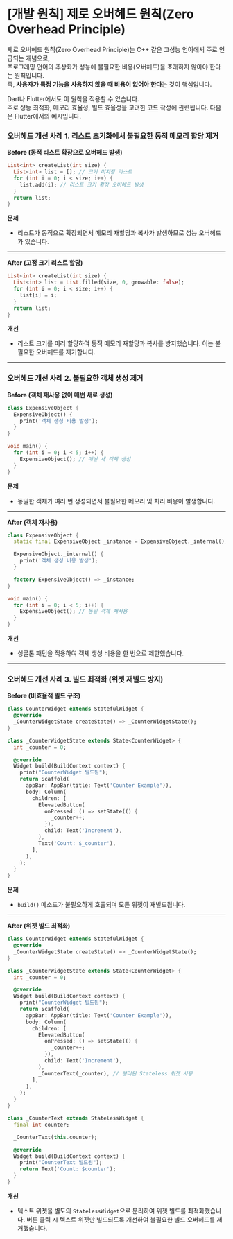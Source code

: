 # \[개발 원칙] 제로 오버헤드 원칙(Zero Overhead Principle)

제로 오버헤드 원칙(Zero Overhead Principle)는 C++ 같은 고성능 언어에서 주로 언급되는 개념으로, \
프로그래밍 언어의 추상화가 성능에 불필요한 비용(오버헤드)을 초래하지 않아야 한다는 원칙입니다. \
즉, **사용자가 특정 기능을 사용하지 않을 때 비용이 없어야 한다**는 것이 핵심입니다.

Dart나 Flutter에서도 이 원칙을 적용할 수 있습니다. \
주로 성능 최적화, 메모리 효율성, 빌드 효율성을 고려한 코드 작성에 관련됩니다. 다음은 Flutter에서의 예시입니다.

### 오버헤드  개선 사례 **1. 리스트 초기화에서 불필요한 동적 메모리 할당 제거**

**Before (동적 리스트 확장으로 오버헤드 발생)**

```dart
List<int> createList(int size) {
  List<int> list = []; // 크기 미지정 리스트
  for (int i = 0; i < size; i++) {
    list.add(i); // 리스트 크기 확장 오버헤드 발생
  }
  return list;
}
```

**문제**

* 리스트가 동적으로 확장되면서 메모리 재할당과 복사가 발생하므로 성능 오버헤드가 있습니다.

***

**After (고정 크기 리스트 할당)**

```dart
List<int> createList(int size) {
  List<int> list = List.filled(size, 0, growable: false);
  for (int i = 0; i < size; i++) {
    list[i] = i;
  }
  return list;
}
```

**개선**

* 리스트 크기를 미리 할당하여 동적 메모리 재할당과 복사를 방지했습니다. 이는 불필요한 오버헤드를 제거합니다.

***

### 오버헤드  개선 사례 **2. 불필요한 객체 생성 제거**

**Before (객체 재사용 없이 매번 새로 생성)**

```dart
class ExpensiveObject {
  ExpensiveObject() {
    print('객체 생성 비용 발생');
  }
}

void main() {
  for (int i = 0; i < 5; i++) {
    ExpensiveObject(); // 매번 새 객체 생성
  }
}
```

**문제**

* 동일한 객체가 여러 번 생성되면서 불필요한 메모리 및 처리 비용이 발생합니다.

***

**After (객체 재사용)**

```dart
class ExpensiveObject {
  static final ExpensiveObject _instance = ExpensiveObject._internal();

  ExpensiveObject._internal() {
    print('객체 생성 비용 발생');
  }

  factory ExpensiveObject() => _instance;
}

void main() {
  for (int i = 0; i < 5; i++) {
    ExpensiveObject(); // 동일 객체 재사용
  }
}
```

**개선**

* 싱글톤 패턴을 적용하여 객체 생성 비용을 한 번으로 제한했습니다.

***

### 오버헤드  개선 사례 **3. 빌드 최적화 (위젯 재빌드 방지)**

**Before (비효율적 빌드 구조)**

```dart
class CounterWidget extends StatefulWidget {
  @override
  _CounterWidgetState createState() => _CounterWidgetState();
}

class _CounterWidgetState extends State<CounterWidget> {
  int _counter = 0;

  @override
  Widget build(BuildContext context) {
    print("CounterWidget 빌드됨");
    return Scaffold(
      appBar: AppBar(title: Text('Counter Example')),
      body: Column(
        children: [
          ElevatedButton(
            onPressed: () => setState(() {
              _counter++;
            }),
            child: Text('Increment'),
          ),
          Text('Count: $_counter'),
        ],
      ),
    );
  }
}
```

**문제**

* `build()` 메소드가 불필요하게 호출되며 모든 위젯이 재빌드됩니다.

***

**After (위젯 빌드 최적화)**

```dart
class CounterWidget extends StatefulWidget {
  @override
  _CounterWidgetState createState() => _CounterWidgetState();
}

class _CounterWidgetState extends State<CounterWidget> {
  int _counter = 0;

  @override
  Widget build(BuildContext context) {
    print("CounterWidget 빌드됨");
    return Scaffold(
      appBar: AppBar(title: Text('Counter Example')),
      body: Column(
        children: [
          ElevatedButton(
            onPressed: () => setState(() {
              _counter++;
            }),
            child: Text('Increment'),
          ),
          _CounterText(_counter), // 분리된 Stateless 위젯 사용
        ],
      ),
    );
  }
}

class _CounterText extends StatelessWidget {
  final int counter;

  _CounterText(this.counter);

  @override
  Widget build(BuildContext context) {
    print("CounterText 빌드됨");
    return Text('Count: $counter');
  }
}
```

**개선**

* 텍스트 위젯을 별도의 `StatelessWidget`으로 분리하여 위젯 빌드를 최적화했습니다. 버튼 클릭 시 텍스트 위젯만 빌드되도록 개선하여 불필요한 빌드 오버헤드를 제거했습니다.
